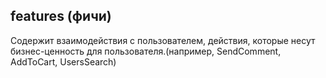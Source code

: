 ## features (фичи) 

Содержит взаимодействия с пользователем, действия, которые несут бизнес-ценность для пользователя.(например, SendComment, AddToCart, UsersSearch)
